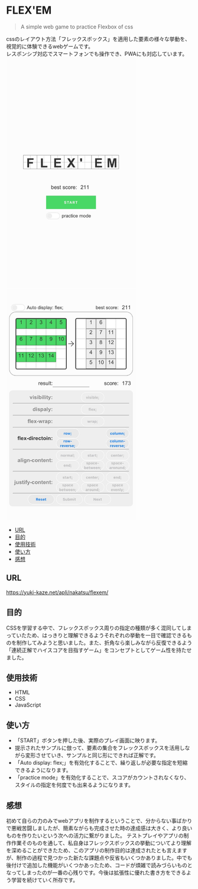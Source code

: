 ﻿# FLEX'EM
> A simple web game to practice Flexbox of css

cssのレイアウト方法「フレックスボックス」を適用した要素の様々な挙動を、視覚的に体験できるwebゲームです。<br>
レスポンシブ対応でスマートフォンでも操作でき、PWAにも対応しています。
<img width="351" height="624" alt="スクリーンショット01" src="img/ss01.jpg">
<img width="351" height="624" alt="スクリーンショット02" src="img/ss02.jpg">

- [URL](#URL)
- [目的](#目的)
- [使用技術](#使用技術)
- [使い方](#使い方)
- [感想](#感想)

## URL
https://yuki-kaze.net/apli/nakatsu/flexem/

## 目的
CSSを学習する中で、フレックスボックス周りの指定の種類が多く混同してしまっていたため、はっきりと理解できるようそれぞれの挙動を一目で確認できるものを制作してみようと思いました。また、折角なら楽しみながら反復できるよう「連続正解でハイスコアを目指すゲーム」をコンセプトとしてゲーム性を持たせました。

## 使用技術
- HTML
- CSS
- JavaScript

## 使い方
- 「START」ボタンを押した後、実際のプレイ画面に映ります。
- 提示されたサンプルに倣って、要素の集合をフレックスボックスを活用しながら変形させていき、サンプルと同じ形にできれば正解です。
- 「Auto display: flex;」を有効化することで、繰り返しが必要な指定を短縮できるようになります。
- 「practice mode」を有効化することで、スコアがカウントされなくなり、スタイルの指定を何度でも出来るようになります。

## 感想
初めて自らの力のみでwebアプリを制作するということで、分からない事ばかりで悪戦苦闘しましたが、簡素ながらも完成させた時の達成感は大きく、より良いものを作りたいという次への活力に繋がりました。
テストプレイやアプリの制作作業そのものを通して、私自身はフレックスボックスの挙動についてより理解を深めることができたため、このアプリの制作目的は達成されたとも言えますが、制作の過程で見つかった新たな課題点や反省もいくつかありました。中でも後付けで追加した機能がいくつかあったため、コードが煩雑で読みづらいものとなってしまったのが一番の心残りです。今後は拡張性に優れた書き方をできるよう学習を続けていく所存です。

